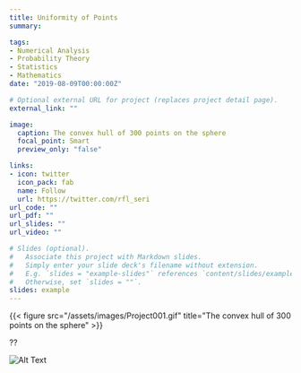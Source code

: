 ```yaml
---
title: Uniformity of Points
summary:

tags:
- Numerical Analysis
- Probability Theory
- Statistics
- Mathematics
date: "2019-08-09T00:00:00Z"

# Optional external URL for project (replaces project detail page).
external_link: ""

image:
  caption: The convex hull of 300 points on the sphere
  focal_point: Smart
  preview_only: "false"

links:
- icon: twitter
  icon_pack: fab
  name: Follow
  url: https://twitter.com/rfl_seri
url_code: ""
url_pdf: ""
url_slides: ""
url_video: ""

# Slides (optional).
#   Associate this project with Markdown slides.
#   Simply enter your slide deck's filename without extension.
#   E.g. `slides = "example-slides"` references `content/slides/example-slides.md`.
#   Otherwise, set `slides = ""`.
slides: example
---
```


{{< figure src="/assets/images/Project001.gif" title="The convex hull of 300 points on the sphere" >}}

??

![Alt Text](https://media.giphy.com/media/vFKqnCdLPNOKc/giphy.gif)
